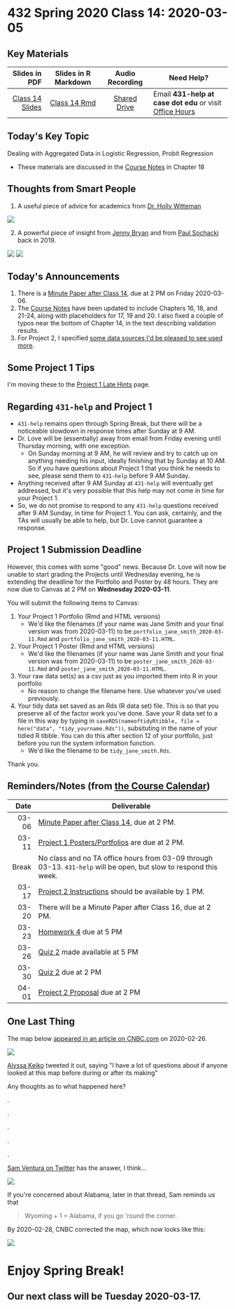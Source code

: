 # 432 Spring 2020 Class 14: 2020-03-05

## Key Materials

Slides in PDF | Slides in R Markdown | Audio Recording | Need Help?
------------: | :------------------: | :--------------: | ---------------------------
[Class 14 Slides](https://github.com/THOMASELOVE/2020-432/blob/master/classes/class14/432_2020_slides14.pdf) | [Class 14 Rmd](https://github.com/THOMASELOVE/2020-432/blob/master/classes/class14/432_2020_slides14.Rmd) | [Shared Drive](http://bit.ly/432-2020-audio) | Email **431-help at case dot edu** or visit [Office Hours](https://github.com/THOMASELOVE/2020-432/blob/master/calendar.md#tas-and-office-hours)

## Today's Key Topic

Dealing with Aggregated Data in Logistic Regression, Probit Regression 
- These materials are discussed in the [Course Notes](https://thomaselove.github.io/2020-432-book/) in Chapter 18

## Thoughts from Smart People

1. A useful piece of advice for academics from [Dr. Holly Witteman](https://twitter.com/hwitteman/status/1234968102263230464?s=11)

![](https://github.com/THOMASELOVE/2020-432/blob/master/classes/class14/figures/witteman.PNG)

2. A powerful piece of insight from [Jenny Bryan](https://twitter.com/JennyBryan/status/1103066293190615041) and from [Paul Sochacki](https://twitter.com/Cyberskout99/status/1103095572288827392) back in 2019.

![](https://github.com/THOMASELOVE/2020-432/blob/master/classes/class14/figures/jennybryan_tw.PNG)
![](https://github.com/THOMASELOVE/2020-432/blob/master/classes/class14/figures/paul_tw.PNG)

## Today's Announcements

1. There is a [Minute Paper after Class 14](http://bit.ly/432-2020-minute-14), due at 2 PM on Friday 2020-03-06.
2. The [Course Notes](https://thomaselove.github.io/2020-432-book/) have been updated to include Chapters 16, 18, and 21-24, along with placeholders for 17, 19 and 20. I also fixed a couple of typos near the bottom of Chapter 14, in the text describing validation results.
3. For Project 2, I specified [some data sources I'd be pleased to see used more](https://github.com/THOMASELOVE/2020-432/blob/master/projects/project2/README.md#suggested-data-sources). 

## Some Project 1 Tips

I'm moving these to the [Project 1 Late Hints](https://github.com/THOMASELOVE/2020-432/blob/master/projects/project1/latehints.md) page.

## Regarding `431-help` and Project 1

- `431-help` remains open through Spring Break, but there will be a noticeable slowdown in response times after Sunday at 9 AM.
- Dr. Love will be (essentially) away from email from Friday evening until Thursday morning, with one exception.
    - On Sunday morning at 9 AM, he will review and try to catch up on anything needing his input, ideally finishing that by Sunday at 10 AM. So if you have questions about Project 1 that you think he needs to see, please send them to `431-help` before 9 AM Sunday.
- Anything received after 9 AM Sunday at `431-help` will eventually get addressed, but it's very possible that this help may not come in time for your Project 1. 
- So, we do not promise to respond to any `431-help` questions received after 9 AM Sunday, in time for Project 1. You can ask, certainly, and the TAs will usually be able to help, but Dr. Love cannot guarantee a response.

## Project 1 Submission Deadline

However, this comes with some "good" news. Because Dr. Love will now be unable to start grading the Projects until Wednesday evening, he is extending the deadline for the Portfolio and Poster by 48 hours. They are now due to Canvas at 2 PM on **Wednesday 2020-03-11**.

You will submit the following items to Canvas:

1. Your Project 1 Portfolio (Rmd and HTML versions)
    - We'd like the filenames (if your name was Jane Smith and your final version was from 2020-03-11) to be `portfolio_jane_smith_2020-03-11.Rmd` and `portfolio_jane_smith_2020-03-11.HTML`.
2. Your Project 1 Poster (Rmd and HTML versions)
    - We'd like the filenames (if your name was Jane Smith and your final version was from 2020-03-11) to be `poster_jane_smith_2020-03-11.Rmd` and `poster_jane_smith_2020-03-11.HTML`.
3. Your raw data set(s) as a csv just as you imported them into R in your portfolio
    - No reason to change the filename here. Use whatever you've used previously.
4. Your tidy data set saved as an Rds (R data set) file. This is so that you preserve all of the factor work you've done. Save your R data set to a file in this way by typing in `saveRDS(nameoftidyRtibble, file = here("data", "tidy_yourname.Rds"))`, subsituting in the name of your tidied R tibble. You can do this after section 12 of your portfolio, just before you run the system information function.
    - We'd like the filename to be `tidy_jane_smith.Rds`. 

Thank you.

## Reminders/Notes (from [the Course Calendar](https://github.com/THOMASELOVE/2020-432/blob/master/calendar.md))

Date | Deliverable
----: | ---------------------------------------------------------------
03-06 | [Minute Paper after Class 14](http://bit.ly/432-2020-minute-14), due at 2 PM.
03-11 | [Project 1 Posters/Portfolios](https://github.com/THOMASELOVE/2020-432/tree/master/projects/project1) are due at 2 PM.
Break | No class and no TA office hours from 03-09 through 03-13. `431-help` will be open, but slow to respond this week.
03-17 | [Project 2 Instructions](https://github.com/THOMASELOVE/2020-432/tree/master/projects/project2) should be available by 1 PM.
03-20 | There will be a Minute Paper after Class 16, due at 2 PM.
03-23 | [Homework 4](https://github.com/THOMASELOVE/2020-432/tree/master/homework) due at 5 PM
03-26 | [Quiz 2](https://github.com/THOMASELOVE/2020-432/tree/master/quizzes) made available at 5 PM
03-30 | [Quiz 2](https://github.com/THOMASELOVE/2020-432/tree/master/quizzes) due at 2 PM
04-01 | [Project 2 Proposal](https://github.com/THOMASELOVE/2020-432/tree/master/projects/project2) due at 2 PM


## One Last Thing

The map below [appeared in an article on CNBC.com](https://www.cnbc.com/2020/02/26/people-skipping-medically-necessary-drugs-because-they-cost-too-much.html) on 2020-02-26.

![](https://github.com/THOMASELOVE/2020-432/blob/master/classes/class13/figures/cnbc_map_original.PNG)

[Alyssa Keiko](https://twitter.com/alyssakeiko/status/1233092947987529728) tweeted it out, saying "I have a lot of questions about if anyone looked at this map before during or after its making"

Any thoughts as to what happened here?

.

.

.

.

.

[Sam Ventura on Twitter](https://twitter.com/stat_sam/status/1233191157053693953?s=11) has the answer, I think...

![](https://github.com/THOMASELOVE/2020-432/blob/master/classes/class13/figures/sam_ventura_2020.PNG)

If you're concerned about Alabama, later in that thread, Sam reminds us that 

> Wyoming + 1 = Alabama, if you go 'round the corner.

By 2020-02-28, CNBC corrected the map, which now looks like this:

![](https://github.com/THOMASELOVE/2020-432/blob/master/classes/class13/figures/cnbc_map_corrected.PNG)

# Enjoy Spring Break! 

## Our next class will be Tuesday 2020-03-17.
